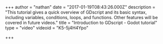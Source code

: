 +++
author = "nathan"
date = "2017-01-19T08:43:26.000Z"
description = "This tutorial gives a quick overview of GDscript and its basic syntax, including variables, conditions, loops, and functions. Other features will be covered in future videos."
title = "Introduction to GDscript - Godot tutorial"
type = "video"
videoid = "K5-5j4H4Ypo"

+++


